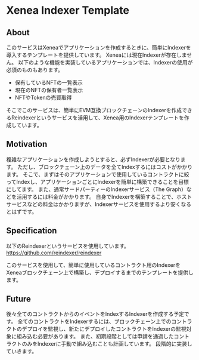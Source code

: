 # Xenea Indexer Template

## About

このサービスはXeneaでアプリケーションを作成するときに、簡単にIndexerを導入するテンプレートを提供しています。
Xeneaには現在Indexerが存在しません。
以下のような機能を実装しているアプリケーションでは、Indexerの使用が必須のものもあります。
- 保有しているNFTの一覧表示
- 現在のNFTの保有者一覧表示
- NFTやTokenの売買取得

そこでこのサービスは、簡単にEVM互換ブロックチェーンのIndexerを作成できるReindexerというサービスを活用して、Xenea用のIndexerテンプレートを作成しています。

## Motivation

複雑なアプリケーションを作成しようとすると、必ずIndexerが必要となります。
ただし、ブロックチェーン上のデータを全てIndexするにはコストがかかります。
そこで、まずはそのアプリケーションで使用しているコントラクトに絞ってIndexし、アプリケーションごとにIndexerを簡単に構築できることを目標にしてます。
また、通常サードパーティーのIndexerサービス（The Graph）などを活用するには料金がかかります。
自身でIndexerを構築することで、ホストサービスなどの料金はかかりますが、Indexerサービスを使用するより安くなるとはずです。

## Specification

以下のReindexerというサービスを使用しています。
https://github.com/reindexer/reindexer

このサービスを使用して、簡単に使用しているコントラクト用のIndexerをXeneaブロックチェーン上で構築し、デプロイするまでのテンプレートを提供します。

## Future

後々全てのコントラクトからのイベントをIndexするIndexerを作成する予定です。
全てのコントラクトをIndexerするには、ブロックチェーン上でのコントラクトのデプロイを監視し、新たにデプロイしたコントラクトをIndexerの監視対象に組み込む必要があります。
また、初期段階としては申請を通過したコントラクトのみをIndexerに手動で組み込むことも計画しています。
段階的に実装していきます。
